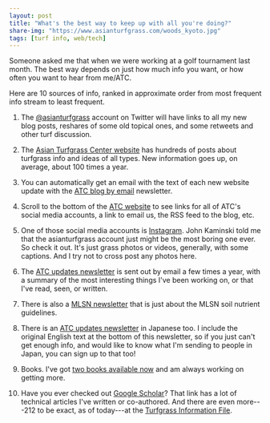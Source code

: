 ```yaml
---
layout: post
title: "What's the best way to keep up with all you're doing?"
share-img: "https://www.asianturfgrass.com/woods_kyoto.jpg"
tags: [turf info, web/tech]
---
```


Someone asked me that when we were working at a golf tournament last month. The best way depends on just how much info you want, or how often you want to hear from me/ATC. 

Here are 10 sources of info, ranked in approximate order from most frequent info stream to least frequent.

1. The [@asianturfgrass](https://twitter.com/asianturfgrass) account on Twitter will have links to all my new blog posts, reshares of some old topical ones, and some retweets and other turf discussion.

2. The [Asian Turfgrass Center website](https://www.asianturfgrass.com/) has hundreds of posts about turfgrass info and ideas of all types. New information goes up, on average, about 100 times a year.

3. You can automatically get an email with the text of each new website update with the [ATC blog by email](http://www.subscribepage.com/atc_blog_email) newsletter.

4. Scroll to the bottom of the [ATC website](https://www.asianturfgrass.com/) to see links for all of ATC's social media accounts, a link to email us, the RSS feed to the blog, etc.

5. One of those social media accounts is [Instagram](https://www.instagram.com/asianturfgrass/). John Kaminski told me that the asianturfgrass account just might be the most boring one ever. So check it out. It's just grass photos or videos, generally, with some captions. And I try not to cross post any photos here.

6. The [ATC updates newsletter](http://www.subscribepage.com/atcupdate) is sent out by email a few times a year, with a summary of the most interesting things I've been working on, or that I've read, seen, or written.

7. There is also a [MLSN newsletter](http://www.subscribepage.com/mlsn) that is just about the MLSN soil nutrient guidelines.

8. There is an [ATC updates newsletter](http://www.subscribepage.com/atcupdate_jp) in Japanese too. I include the original English text at the bottom of this newsletter, so if you just can't get enough info, and would like to know what I'm sending to people in Japan, you can sign up to that too!

9. Books. I've got [two books available now](https://www.asianturfgrass.com/books/) and am always working on getting more.

10. Have you ever checked out [Google Scholar](https://scholar.google.com/citations?user=JAlxOXEAAAAJ&hl=en)? That link has a lot of technical articles I've written or co-authored. And there are even more---212 to be exact, as of today---at the [Turfgrass Information File](http://tic.lib.msu.edu/tgif/flink?name=Woods,%20Micah).


